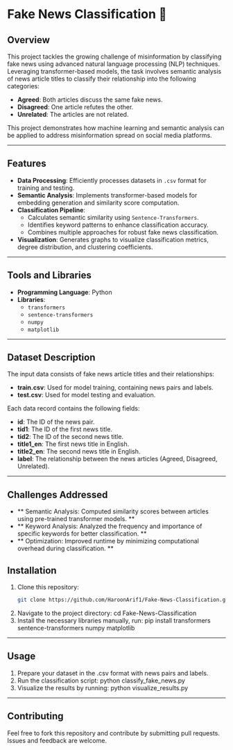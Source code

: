# Fake News Classification 📰

## Overview
This project tackles the growing challenge of misinformation by classifying fake news using advanced natural language processing (NLP) techniques. Leveraging transformer-based models, the task involves semantic analysis of news article titles to classify their relationship into the following categories:  
- **Agreed**: Both articles discuss the same fake news.  
- **Disagreed**: One article refutes the other.  
- **Unrelated**: The articles are not related.

This project demonstrates how machine learning and semantic analysis can be applied to address misinformation spread on social media platforms.

---

## Features
- **Data Processing**: Efficiently processes datasets in `.csv` format for training and testing.
- **Semantic Analysis**: Implements transformer-based models for embedding generation and similarity score computation.
- **Classification Pipeline**:
  - Calculates semantic similarity using `Sentence-Transformers`.
  - Identifies keyword patterns to enhance classification accuracy.
  - Combines multiple approaches for robust fake news classification.
- **Visualization**: Generates graphs to visualize classification metrics, degree distribution, and clustering coefficients.

---

## Tools and Libraries
- **Programming Language**: Python
- **Libraries**:
  - `transformers`
  - `sentence-transformers`
  - `numpy`
  - `matplotlib`

---

## Dataset Description
The input data consists of fake news article titles and their relationships:

- **train.csv**: Used for model training, containing news pairs and labels.
- **test.csv**: Used for model testing and evaluation.

Each data record contains the following fields:

- **id**: The ID of the news pair.
- **tid1**: The ID of the first news title.
- **tid2**: The ID of the second news title.
- **title1_en**: The first news title in English.
- **title2_en**: The second news title in English.
- **label**: The relationship between the news articles (Agreed, Disagreed, Unrelated).

---

## Challenges Addressed
- ** Semantic Analysis: Computed similarity scores between articles using pre-trained transformer models. **
- ** Keyword Analysis: Analyzed the frequency and importance of specific keywords for better classification. **
- ** Optimization: Improved runtime by minimizing computational overhead during classification. **

## Installation

1. Clone this repository:
   ```bash
   git clone https://github.com/HaroonArif1/Fake-News-Classification.git
2. Navigate to the project directory:
    cd Fake-News-Classification
3. Install the necessary libraries manually, run:
    pip install transformers sentence-transformers numpy matplotlib

---

## Usage
1. Prepare your dataset in the .csv format with news pairs and labels.
2. Run the classification script:
    python classify_fake_news.py
3. Visualize the results by running:
    python visualize_results.py

---

## Contributing

Feel free to fork this repository and contribute by submitting pull requests. Issues and feedback are welcome.






